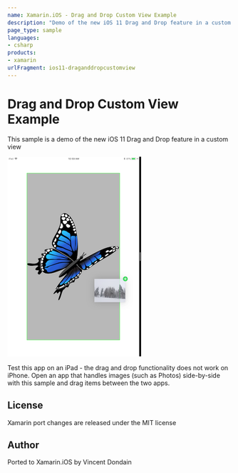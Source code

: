 ```yaml
---
name: Xamarin.iOS - Drag and Drop Custom View Example
description: "Demo of the new iOS 11 Drag and Drop feature in a custom view Test this app on an iPad - the drag and drop functionality does not... #ios11"
page_type: sample
languages:
- csharp
products:
- xamarin
urlFragment: ios11-draganddropcustomview
---
```

# Drag and Drop Custom View Example

This sample is a demo of the new iOS 11 Drag and Drop feature in a custom view

![drag and drop example screenshot](Screenshots/allowed-sml.png)

Test this app on an iPad - the drag and drop functionality does not work on iPhone. Open an app that handles images (such as Photos) side-by-side with this sample and drag items between the two apps.

## License

Xamarin port changes are released under the MIT license

## Author

Ported to Xamarin.iOS by Vincent Dondain
